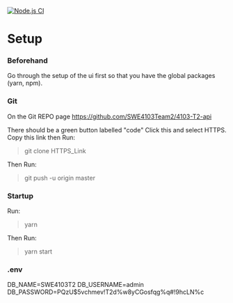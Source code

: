 [![Node.js CI](https://github.com/SWE4103Team2/4103-T2-api/actions/workflows/node.js.yml/badge.svg?branch=testing)](https://github.com/SWE4103Team2/4103-T2-api/actions/workflows/node.js.yml)

# Setup
### Beforehand
Go through the setup of the ui first so that you have the global packages (yarn, npm).

### Git
On the Git REPO page
https://github.com/SWE4103Team2/4103-T2-api

There should be a green button labelled "code"
Click this and select HTTPS. Copy this link then Run:

> git clone HTTPS_Link

Then Run:

> git push -u origin master

### Startup
Run:
>yarn

Then Run:
>yarn start

### .env
DB_NAME=SWE4103T2
DB_USERNAME=admin
DB_PASSWORD=PQzU$5vchmev!T2d%w8yCGosfqg%q#!9hcLN%c
